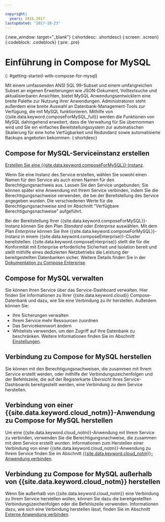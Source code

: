 ```yaml
---

copyright:
  years: 2016,2017
lastupdated: "2017-10-23"
---
```


{:new_window: target="_blank"}
{:shortdesc: .shortdesc}
{:screen: .screen}
{:codeblock: .codeblock}
{:pre: .pre}

# Einführung in Compose for MySQL
{: #getting-started-with-compose-for-mysql}

Mit einem umfassenden ANSI SQL 99-Subset und einem umfangreichen Subset an eigenen Erweiterungen wie JSON-Dokument, Volltextsuche und aktualisierbaren Ansichten, bietet MySQL Anwendungsentwicklern eine breite Palette zur Nutzung ihrer Anwendungen. Administratoren steht außerdem eine breite Auswahl an Datenbank-Management-Tools zur Verfügung, die mit MySQL funktionieren. Mithilfe von {{site.data.keyword.composeForMySQL_full}} werden die Funktionen von MySQL dahingehend erweitert, dass die Verwaltung für Sie übernommen wird und Sie ein einfaches Bereitstellungssystem zur automatischen Skalierung für eine hohe Verfügbarkeit und Redundanz sowie automatisierte Backups angeboten bekommen.
{:shortdesc}

## Compose for MySQL-Serviceinstanz erstellen

[Erstellen Sie eine {{site.data.keyword.composeForMySQL}}-Instanz](https://console.ng.bluemix.net/catalog/services/compose-for-mysql/).

Wenn Sie eine Instanz des Service erstellen, wählen Sie sowohl einen Namen für den Service als auch einen Namen für den Berechtigungsnachweis aus. Lassen Sie den Service ungebunden; Sie können später eine Anwendung mit Ihrem Service verbinden, indem Sie die Berechtigungsnachweise verwenden, die bei der Bereitstellung des Service angegeben wurden.  Die verschiedenen Werte für die Berechtigungsnachweise sind im Abschnitt "Verfügbare Berechtigungsnachweise" aufgeführt.

Bei der Bereitstellung Ihrer {{site.data.keyword.composeForMySQL}}-Instanz können Sie den Plan *Standard* oder *Enterprise* auswählen. Mit dem Plan *Enterprise* können Sie Ihre {{site.data.keyword.composeForMySQL}}-Instanz in einem {{site.data.keyword.composeEnterprise}}-Cluster bereitstellen. {{site.data.keyword.composeEnterprise}} stellt die für die Konformität mit Enterprise erforderliche Sicherheit und Isolation bereit und stellt mithilfe eines dedizierten Netzbetriebs die Leistung der bereitgestellten Datenbanken sicher. Weitere Details finden Sie in der [Dokumentation zu Compose Enterprise](../ComposeEnterprise/index.html).

## Compose for MySQL verwalten

Sie können Ihren Service über das Service-Dashboard verwalten. Hier finden Sie Informationen zu Ihrer {{site.data.keyword.cloud}} Compose-Datenbank und dazu, wie Sie eine Verbindung zu ihr herstellen. Außerdem können Sie:
- Ihre Sicherungen verwalten
- Ihrem Service mehr Ressourcen zuordnen
- Das Servicekennwort ändern
- Whitelists verwenden, um den Zugriff auf Ihre Datenbank zu beschränken. Weitere Informationen finden Sie im Abschnitt [Einstellungen](./dashboard-settings.html).


## Verbindung zu Compose for MySQL herstellen

Sie können mit den Berechtigungsnachweisen, die zusammen mit Ihrem Service erstellt werden, oder mithilfe der Verbindungszeichenfolgen und der Befehlszeile, die auf der Registerkarte *Übersicht* Ihres Service-Dashboards bereitgestellt werden, eine Verbindung zu dem Service herstellen.

## Verbindung von einer {{site.data.keyword.cloud_notm}}-Anwendung zu Compose for MySQL herstellen

Um eine {{site.data.keyword.cloud_notm}}-Anwendung mit Ihrem Service zu verbinden, verwenden Sie die Berechtigungsnachweise, die zusammen mit dem Service erstellt wurden. Informationen zum Herstellen einer Verbindung von einer {{site.data.keyword.cloud_notm}}-Anwendung zu Ihrem Service finden Sie im Abschnitt [{{site.data.keyword.cloud_notm}}-Anwendung verbinden](./connecting-bluemix-app.html).

## Verbindung zu Compose for MySQL außerhalb von {{site.data.keyword.cloud_notm}} herstellen

Wenn Sie außerhalb von {{site.data.keyword.cloud_notm}} eine Verbindung zu Ihrem Service herstellen wollen, können Sie dazu die bereitgestellten Verbindungszeichenfolgen oder die Befehlszeile verwenden. Informationen dazu, wie sich eine Verbindung herstellen lässt, finden Sie im Abschnitt [Externe Anwendung verbinden](./connecting-external.html).
